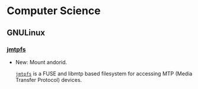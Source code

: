 # Computer Science

## GNULinux

### [jmtpfs](jmtpfs.md)

* New: Mount andorid.

    [`jmtpfs`](https://github.com/kiorky/jmtpfs) is a FUSE and libmtp based
    filesystem for accessing MTP (Media Transfer Protocol) devices.